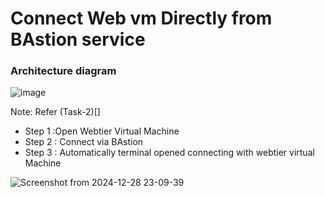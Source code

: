 
# Connect Web vm Directly from BAstion service

### Architecture diagram

![image](https://github.com/user-attachments/assets/5678e02f-81fe-4597-94f8-9f85b5f64fc0)


Note: Refer (Task-2)[]

- Step 1 :Open Webtier Virtual Machine
- Step 2 : Connect via BAstion
- Step 3 : Automatically terminal opened connecting with webtier virtual Machine

![Screenshot from 2024-12-28 23-09-39](https://github.com/user-attachments/assets/bff3a133-e81f-465a-8633-bcb199712bb0)

